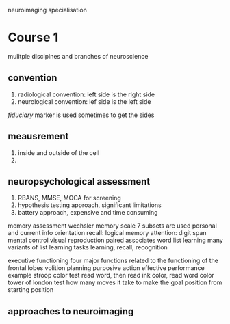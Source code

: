 neuroimaging specialisation

# Course 1
mulitple disciplnes and branches of neuroscience

## convention
1. radiological convention: left side is the right side
2. neurological convention: lef side is the left side

*fiduciary* marker is used sometimes to get the sides

## meausrement
1. inside and outside of the cell
2. 

## neuropsychological assessment
1. RBANS, MMSE, MOCA for screening
2. hypothesis testing approach, significant limitations
3. battery approach, expensive and time consuming

memory assessment
    wechsler memory scale
        7 subsets are used
            personal and current info
            orientation
            recall: logical memory
            attention: digit span
            mental control
            visual reproduction
            paired associates
    word list learning
        many variants of list learning tasks
        learning, recall, recognition

executive functioning
    four major functions related to the functioning of the frontal lobes
        volition
        planning
        purposive action
        effective performance
    example
        stroop color test
            read word, then read ink color, read word color
        tower of london test
            how many moves it take to make the goal position from starting position

## approaches to neuroimaging

